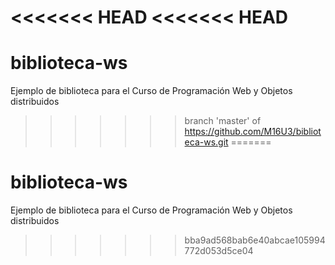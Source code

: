 <<<<<<< HEAD
<<<<<<< HEAD
=======
# biblioteca-ws
Ejemplo de biblioteca para el Curso de Programación Web y Objetos distribuidos
>>>>>>> branch 'master' of https://github.com/M16U3/biblioteca-ws.git
=======
# biblioteca-ws
Ejemplo de biblioteca para el Curso de Programación Web y Objetos distribuidos
>>>>>>> bba9ad568bab6e40abcae105994772d053d5ce04
